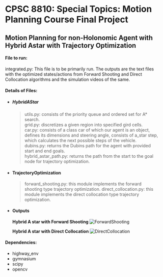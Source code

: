 # CPSC 8810: Special Topics: Motion Planning Course Final Project
## Motion Planning for non-Holonomic Agent with Hybrid Astar with Trajectory Optimization

#### File to run:
integrated.py: This file is to be primarily run. The outputs are the text files with the optimized states/actions from Forward Shooting and Direct Collocation algorithms and the simulation videos of the same.

#### Details of Files:

* ##### HybridAStar
    >utils.py: consists of the priority queue and ordered set for A* search.  
    grid.py: discretizes a given region into specified gird cells.  
    car.py: consists of a class car of which our agent is an object, defines its    dimensions and steering angle, consists of a_star step, which calculates the next possible steps of the vehicle.  
    dubins.py: returns the Dubins path for the agent with provided start and end goals.  
    hybrid_astar_path.py: returns the path from the start to the goal node for trajectory optimization.  
    
* #### TrajectoryOptimization
    >forward_shooting.py: this module implements the forward shooting type trajectory optimization.
    direct_collocation.py: this module implements the direct collocation type trajectory optimization.

* #### Outputs
    **Hybrid A star with Forward Shooting**
    ![ForwardShooting](Outputs/animation_shooting.gif)

    **Hybrid A star with Direct Collocation**
    ![DirectCollocation](Outputs/animation_collocation.gif)

#### Dependencies:
* highway_env
* gymnasium
* scipy
* opencv
